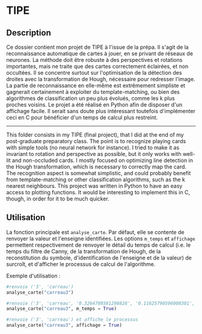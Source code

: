 # TIPE

## Description

Ce dossier contient mon projet de TIPE à l'issue de la prépa. Il s'agit de la reconnaissance automatique de cartes à jouer, en se privant de réseaux de neurones. La méthode doit être robuste à des perspectives et rotations importantes, mais ne traite que des cartes correctement éclairées, et non occultées. Il se concentre surtout sur l'optimisation de la détection des droites avec la transformation de Hough, nécessaire pour redresser l'image.
La partie de reconnaissance en elle-même est extrêmement simpliste et gagnerait certainement à exploiter du template-matching, ou bien des algorithmes de classification un peu plus évolués, comme les k plus proches voisins.
Le projet a été réalisé en Python afin de disposer d'un affichage facile. Il serait sans doute plus intéressant toutefois d'implémenter ceci en C pour bénéficier d'un temps de calcul plus restreint. 

---

This folder consists in my TIPE (final project), that I did at the end of my post-graduate preparatory class. The point is to recognize playing cards with simple tools (no neural network for instance). I tried to make it as invariant to rotation and perspective as possible, but it only works with well-lit and non-occluded cards. I mostly focused on optimizing line detection in the Hough transformation, which is necessary to correctly map the card.
The recognition aspect is somewhat simplistic, and could probably benefit from template-matching or other classification algorithms, such as the k nearest neighbours. 
This project was written in Python to have an easy access to plotting functions. It would be interesting to implement this in C, though, in order for it to be much quicker.

## Utilisation

La fonction principale est `analyse_carte`. Par défaut, elle se contente de renvoyer la valeur et l'enseigne identifiées. Les options `m_temps` et `affichage` permettent respectivement de renvoyer le détail du temps de calcul (i.e. le temps du filtre de Canny, de la transformation de Hough, de la reconstitution du symbole, d'identification de l'enseigne et de la valeur)  de surcroît, et d'afficher le processus de calcul de l'algorithme.

Exemple d'utilisation :

```python
#renvoie ('3', 'carreau')
analyse_carte("carreau3")

#renvoie ('3', 'carreau', '0.3264789581298828', '0.11625790596008301', '0.29645872116088867', '0.0017611980438232422', '0.041744232177734375')
analyse_carte("carreau3", m_temps = True)

#renvoie ('3', 'carreau') et affiche le processus
analyse_carte("carreau3", affichage = True)
```
